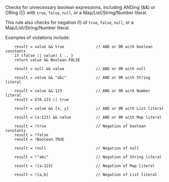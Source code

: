 Checks for unnecessary boolean expressions, including ANDing (&&) or
ORing (||) with `true`, `false`, `null`, or a Map/List/String/Number
literal.

This rule also checks for negation (!) of `true`, `false`, `null`, or a
Map/List/String/Number literal.

Examples of violations include:

        result = value && true              // AND or OR with boolean constants
        if (false || value) { .. }
        return value && Boolean.FALSE

        result = null && value              // AND or OR with null

        result = value && "abc"             // AND or OR with String literal

        result = value && 123               // AND or OR with Number literal
        result = 678.123 || true

        result = value && [x, y]            // AND or OR with List literal

        result = [a:123] && value           // AND or OR with Map literal

        result = !true                      // Negation of boolean constants
        result = !false
        result = !Boolean.TRUE

        result = !null                      // Negation of null

        result = !"abc"                     // Negation of String literal

        result = ![a:123]                   // Negation of Map literal

        result = ![a,b]                     // Negation of List literal
